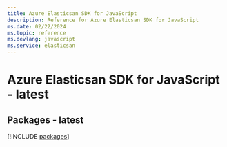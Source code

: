 ```yaml
---
title: Azure Elasticsan SDK for JavaScript
description: Reference for Azure Elasticsan SDK for JavaScript
ms.date: 02/22/2024
ms.topic: reference
ms.devlang: javascript
ms.service: elasticsan
---
```

# Azure Elasticsan SDK for JavaScript - latest
## Packages - latest
[!INCLUDE [packages](elasticsan-index.md)]